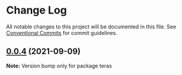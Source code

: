 # Change Log

All notable changes to this project will be documented in this file.
See [Conventional Commits](https://conventionalcommits.org) for commit guidelines.

## [0.0.4](https://github.com/qumonintelligence/teras/compare/v0.0.3...v0.0.4) (2021-09-09)

**Note:** Version bump only for package teras
